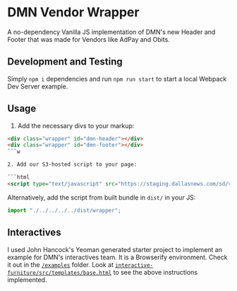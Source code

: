 # DMN Vendor Wrapper

A no-dependency Vanilla JS implementation of DMN's new Header and Footer that was made for Vendors like AdPay and Obits.

## Development and Testing

Simply `npm i` dependencies and run `npm run start` to start a local Webpack Dev Server example.

## Usage

1. Add the necessary divs to your markup:

```html
<div class="wrapper" id="dmn-header"></div>
<div class="wrapper" id="dmn-footer"></div>
```w

2. Add our S3-hosted script to your page:

```html
<script type="text/javascript" src="https://staging.dallasnews.com/sd/vendor/wrapper.js"></script>
```


Alternatively, add the script from built bundle in `dist/` in your JS:

```js
import "./../../../../dist/wrapper";
```

## Interactives

I used John Hancock's Yeoman generated starter project to implement an example for DMN's interactives team.  It is a Browserify environment.  Check it out in the [`/examples`](https://github.com/dallasnews/dmn-vendor-wrapper/tree/master/examples/interactive-furniture) folder. Look at [`interactive-furniture/src/templates/base.html`](https://github.com/dallasnews/dmn-vendor-wrapper/blob/master/examples/interactive-furniture/src/templates/base.html) to see the above instructions implemented.


